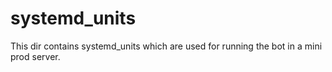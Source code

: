 # systemd_units

This dir contains systemd_units which are used for running the bot in a mini prod server.
